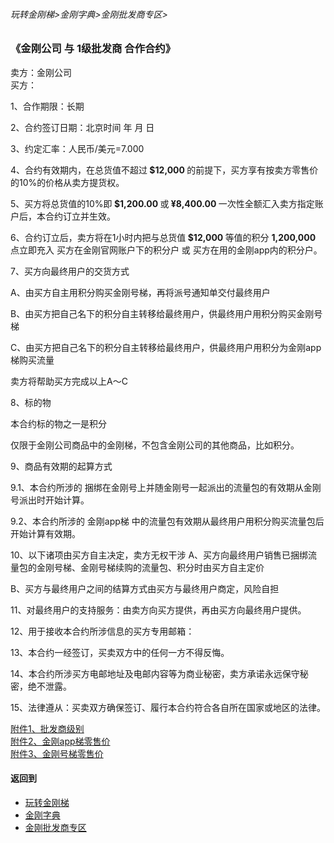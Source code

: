 ###### 玩转金刚梯>金刚字典>金刚批发商专区>
### 《金刚公司 与 1级批发商 合作合约》
卖方：金刚公司<br>
买方：           

1、合作期限：长期<br>

2、合约签订日期：北京时间 年 月 日<br>

3、约定汇率：人民币/美元=7.000<br>

4、合约有效期内，在总货值不超过<strong> $12,000 </strong>的前提下，买方享有按卖方零售价的10%的价格从卖方提货权。

5、买方将总货值的10%即<strong> $1,200.00 </strong>或<strong> ¥8,400.00 </strong>一次性全额汇入卖方指定账户后，本合约订立并生效。

6、合约订立后，卖方将在1小时内把与总货值<strong> $12,000 </strong>等值的积分 <strong> 1,200,000  </strong>点立即充入 买方在金刚官网账户下的积分户 或 买方在用的金刚app内的积分户。

7、买方向最终用户的交货方式<br>

A、由买方自主用积分购买金刚号梯，再将派号通知单交付最终用户<br>

B、由买方把自己名下的积分自主转移给最终用户，供最终用户用积分购买金刚号梯<br>

C、由买方把自己名下的积分自主转移给最终用户，供最终用户用积分为金刚app梯购买流量<br>

卖方将帮助买方完成以上A～C <br>

8、标的物

本合约标的物之一是积分

仅限于金刚公司商品中的金刚梯，不包含金刚公司的其他商品，比如积分。

9、商品有效期的起算方式

9.1、本合约所涉的 捆绑在金刚号上并随金刚号一起派出的流量包的有效期从金刚号派出时开始计算。

9.2、本合约所涉的 金刚app梯 中的流量包有效期从最终用户用积分购买流量包后开始计算有效期。

10、以下诸项由买方自主决定，卖方无权干涉
A、买方向最终用户销售已捆绑流量包的金刚号梯、金刚号梯续购的流量包、积分时由买方自主定价

B、买方与最终用户之间的结算方式由买方与最终用户商定，风险自担

11、对最终用户的支持服务：由卖方向买方提供，再由买方向最终用户提供。

12、用于接收本合约所涉信息的买方专用邮箱：

13、本合约一经签订，买卖双方中的任何一方不得反悔。

14、本合约所涉买方电邮地址及电邮内容等为商业秘密，卖方承诺永远保守秘密，绝不泄露。

15、法律遵从：买卖双方确保签订、履行本合约符合各自所在国家或地区的法律。

[附件1、批发商级别](https://github.com/a2zitpro/web/blob/master/LadderFree/kkDictionary/KKWholesalersZone/KKWholesalerClassification.md) <br>
[附件2、金刚app梯零售价](https://github.com/a2zitpro/web/blob/master/LadderFree/kkDictionary/KKDatatrafficPriceOfLadderAPP.md) <br>
[附件3、金刚号梯零售价](https://github.com/a2zitpro/web/blob/master/LadderFree/kkDictionary/KKDatatrafficPriceOfLadderKKID.md) <br>



#### 返回到
- [玩转金刚梯](https://github.com/a2zitpro/web/blob/master/LadderFree/A.md)
- [金刚字典](https://github.com/a2zitpro/web/blob/master/LadderFree/kkDictionary/KKDictionary.md)
- [金刚批发商专区](https://github.com/a2zitpro/web/blob/master/LadderFree/kkDictionary/KKWholesalersZone.md)
